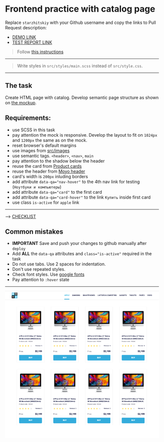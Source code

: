 # Frontend practice with catalog page
Replace `starzhitskiy` with your Github username and copy the links to Pull Request description:
- [DEMO LINK](https://starzhitskiy.github.io/layout_catalog/)
- [TEST REPORT LINK](https://starzhitskiy.github.io/layout_catalog/report/html_report/)

> Follow [this instructions](https://github.com/mate-academy/layout_task-guideline#how-to-solve-the-layout-tasks-on-github)
___
> Write styles in `src/styles/main.scss` instead of `src/style.css`.
___

## The task
Create HTML page with catalog. Develop semantic page structure as shown on [the mockup](https://www.figma.com/file/euXjY316CHKYkPRO1K0kjLsF/Moyo-Catalog?node-id=0%3A1).

## Requirements:
- use SCSS in this task
- pay attention the mock is responsive. Develop the layout to fit on `1024px` and `1200px` the same as on the mock.
- reset browser's default margins
- use images from [src/images](src/images)
- use semantic tags. `<header>`, `<nav>`, `main`
- pay attention to the shadow below the header
- reuse the card from [Product cards](https://github.com/mate-academy/layout_product-cards#product-cards)
- reuse the header from [Moyo header](https://github.com/mate-academy/layout_moyo-header#moyo-header)
- card's width is `200px` inluding borders
- add attribute `data-qa="nav-hover"` to the 4th nav link for testing (`Ноутбуки и компьютеры`)
- add attribute `data-qa="card"` to the first card
- add attribute `data-qa="card-hover"` to the link `Купить` inside first card
- use class `is-active` for `apple` link
---
--> [CHECKLIST](https://github.com/mate-academy/layout_catalog/blob/master/checklist.md)


## Common mistakes
- **IMPORTANT** Save and push your changes to github manually after `deploy`
- Add **ALL** the `data-qa` attributes and `class="is-active"` required in the task
- Do not use tabs. Use 2 spaces for indentation.
- Don't use repeated styles.
- Check font styles. Use [google fonts](https://fonts.google.com/)
- Pay attention to `:hover` state

---
![screenshot](./references/catalog-example.png)
